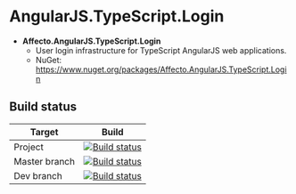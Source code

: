 # AngularJS.TypeScript.Login
* **Affecto.AngularJS.TypeScript.Login**
  * User login infrastructure for TypeScript AngularJS web applications.
  * NuGet: https://www.nuget.org/packages/Affecto.AngularJS.TypeScript.Login

## Build status

| Target | Build |
| -----------------------|------------------|
| Project | [![Build status](https://ci.appveyor.com/api/projects/status/u98uliqn5ll1xm76?svg=true)](https://ci.appveyor.com/project/affecto/dotnet-angularjs-typescript-login) |
| Master branch | [![Build status](https://ci.appveyor.com/api/projects/status/u98uliqn5ll1xm76/branch/master?svg=true)](https://ci.appveyor.com/project/affecto/dotnet-angularjs-typescript-login/branch/master) |
| Dev branch | [![Build status](https://ci.appveyor.com/api/projects/status/u98uliqn5ll1xm76/branch/dev?svg=true)](https://ci.appveyor.com/project/affecto/dotnet-angularjs-typescript-login/branch/dev) |
